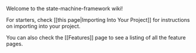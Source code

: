 Welcome to the state-machine-framework wiki!

For starters, check [[this page|Importing Into Your Project]] for instructions on importing into your project.

You can also check the [[Features]] page to see a listing of all the feature pages.